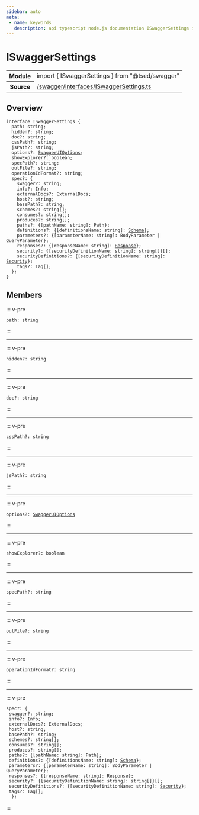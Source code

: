 ```yaml
---
sidebar: auto
meta:
 - name: keywords
   description: api typescript node.js documentation ISwaggerSettings interface
---
```

# ISwaggerSettings <Badge text="Interface" type="interface"/>
<!-- Summary -->
<section class="symbol-info"><table class="is-full-width"><tbody><tr><th>Module</th><td><div class="lang-typescript"><span class="token keyword">import</span> { ISwaggerSettings }&nbsp;<span class="token keyword">from</span>&nbsp;<span class="token string">"@tsed/swagger"</span></div></td></tr><tr><th>Source</th><td><a href="https://github.com/Romakita/ts-express-decorators/blob/v4.30.2/src//swagger/interfaces/ISwaggerSettings.ts#L0-L0">/swagger/interfaces/ISwaggerSettings.ts</a></td></tr></tbody></table></section>

<!-- Overview -->
## Overview


<pre><code class="typescript-lang "><span class="token keyword">interface</span> ISwaggerSettings <span class="token punctuation">{</span>
  path<span class="token punctuation">:</span> <span class="token keyword">string</span><span class="token punctuation">;</span>
  hidden?<span class="token punctuation">:</span> <span class="token keyword">string</span><span class="token punctuation">;</span>
  doc?<span class="token punctuation">:</span> <span class="token keyword">string</span><span class="token punctuation">;</span>
  cssPath?<span class="token punctuation">:</span> <span class="token keyword">string</span><span class="token punctuation">;</span>
  jsPath?<span class="token punctuation">:</span> <span class="token keyword">string</span><span class="token punctuation">;</span>
  options?<span class="token punctuation">:</span> <a href="/api/swagger/interfaces/SwaggerUIOptions.html"><span class="token">SwaggerUIOptions</span></a><span class="token punctuation">;</span>
  showExplorer?<span class="token punctuation">:</span> <span class="token keyword">boolean</span><span class="token punctuation">;</span>
  specPath?<span class="token punctuation">:</span> <span class="token keyword">string</span><span class="token punctuation">;</span>
  outFile?<span class="token punctuation">:</span> <span class="token keyword">string</span><span class="token punctuation">;</span>
  operationIdFormat?<span class="token punctuation">:</span> <span class="token keyword">string</span><span class="token punctuation">;</span>
  spec?<span class="token punctuation">:</span> <span class="token punctuation">{</span>
    swagger?<span class="token punctuation">:</span> <span class="token keyword">string</span><span class="token punctuation">;</span>
    info?<span class="token punctuation">:</span> Info<span class="token punctuation">;</span>
    externalDocs?<span class="token punctuation">:</span> ExternalDocs<span class="token punctuation">;</span>
    host?<span class="token punctuation">:</span> <span class="token keyword">string</span><span class="token punctuation">;</span>
    basePath?<span class="token punctuation">:</span> <span class="token keyword">string</span><span class="token punctuation">;</span>
    schemes?<span class="token punctuation">:</span> <span class="token keyword">string</span><span class="token punctuation">[</span><span class="token punctuation">]</span><span class="token punctuation">;</span>
    consumes?<span class="token punctuation">:</span> <span class="token keyword">string</span><span class="token punctuation">[</span><span class="token punctuation">]</span><span class="token punctuation">;</span>
    produces?<span class="token punctuation">:</span> <span class="token keyword">string</span><span class="token punctuation">[</span><span class="token punctuation">]</span><span class="token punctuation">;</span>
    paths?<span class="token punctuation">:</span> <span class="token punctuation">{</span><span class="token punctuation">[</span>pathName<span class="token punctuation">:</span> <span class="token keyword">string</span><span class="token punctuation">]</span><span class="token punctuation">:</span> Path<span class="token punctuation">}</span><span class="token punctuation">;</span>
    definitions?<span class="token punctuation">:</span> <span class="token punctuation">{</span><span class="token punctuation">[</span>definitionsName<span class="token punctuation">:</span> <span class="token keyword">string</span><span class="token punctuation">]</span><span class="token punctuation">:</span> <a href="/api/common/jsonschema/decorators/Schema.html"><span class="token">Schema</span></a><span class="token punctuation">}</span><span class="token punctuation">;</span>
    parameters?<span class="token punctuation">:</span> <span class="token punctuation">{</span><span class="token punctuation">[</span>parameterName<span class="token punctuation">:</span> <span class="token keyword">string</span><span class="token punctuation">]</span><span class="token punctuation">:</span> BodyParameter | QueryParameter<span class="token punctuation">}</span><span class="token punctuation">;</span>
    responses?<span class="token punctuation">:</span> <span class="token punctuation">{</span><span class="token punctuation">[</span>responseName<span class="token punctuation">:</span> <span class="token keyword">string</span><span class="token punctuation">]</span><span class="token punctuation">:</span> <a href="/api/common/filters/decorators/Response.html"><span class="token">Response</span></a><span class="token punctuation">}</span><span class="token punctuation">;</span>
    security?<span class="token punctuation">:</span> <span class="token punctuation">{</span><span class="token punctuation">[</span>securityDefinitionName<span class="token punctuation">:</span> <span class="token keyword">string</span><span class="token punctuation">]</span><span class="token punctuation">:</span> <span class="token keyword">string</span><span class="token punctuation">[</span><span class="token punctuation">]</span><span class="token punctuation">}</span><span class="token punctuation">[</span><span class="token punctuation">]</span><span class="token punctuation">;</span>
    securityDefinitions?<span class="token punctuation">:</span> <span class="token punctuation">{</span><span class="token punctuation">[</span>securityDefinitionName<span class="token punctuation">:</span> <span class="token keyword">string</span><span class="token punctuation">]</span><span class="token punctuation">:</span> <a href="/api/swagger/decorators/Security.html"><span class="token">Security</span></a><span class="token punctuation">}</span><span class="token punctuation">;</span>
    tags?<span class="token punctuation">:</span> Tag<span class="token punctuation">[</span><span class="token punctuation">]</span><span class="token punctuation">;</span>
  <span class="token punctuation">}</span><span class="token punctuation">;</span>
<span class="token punctuation">}</span></code></pre>



<!-- Members -->




## Members


::: v-pre

<div class="method-overview">
<pre><code class="typescript-lang ">path<span class="token punctuation">:</span> <span class="token keyword">string</span></code></pre>

</div>



:::



***



::: v-pre

<div class="method-overview">
<pre><code class="typescript-lang ">hidden?<span class="token punctuation">:</span> <span class="token keyword">string</span></code></pre>

</div>



:::



***



::: v-pre

<div class="method-overview">
<pre><code class="typescript-lang ">doc?<span class="token punctuation">:</span> <span class="token keyword">string</span></code></pre>

</div>



:::



***



::: v-pre

<div class="method-overview">
<pre><code class="typescript-lang ">cssPath?<span class="token punctuation">:</span> <span class="token keyword">string</span></code></pre>

</div>



:::



***



::: v-pre

<div class="method-overview">
<pre><code class="typescript-lang ">jsPath?<span class="token punctuation">:</span> <span class="token keyword">string</span></code></pre>

</div>



:::



***



::: v-pre

<div class="method-overview">
<pre><code class="typescript-lang ">options?<span class="token punctuation">:</span> <a href="/api/swagger/interfaces/SwaggerUIOptions.html"><span class="token">SwaggerUIOptions</span></a></code></pre>

</div>



:::



***



::: v-pre

<div class="method-overview">
<pre><code class="typescript-lang ">showExplorer?<span class="token punctuation">:</span> <span class="token keyword">boolean</span></code></pre>

</div>



:::



***



::: v-pre

<div class="method-overview">
<pre><code class="typescript-lang ">specPath?<span class="token punctuation">:</span> <span class="token keyword">string</span></code></pre>

</div>



:::



***



::: v-pre

<div class="method-overview">
<pre><code class="typescript-lang ">outFile?<span class="token punctuation">:</span> <span class="token keyword">string</span></code></pre>

</div>



:::



***



::: v-pre

<div class="method-overview">
<pre><code class="typescript-lang ">operationIdFormat?<span class="token punctuation">:</span> <span class="token keyword">string</span></code></pre>

</div>



:::



***



::: v-pre

<div class="method-overview">
<pre><code class="typescript-lang ">spec?<span class="token punctuation">:</span> <span class="token punctuation">{</span>
 swagger?<span class="token punctuation">:</span> <span class="token keyword">string</span><span class="token punctuation">;</span>
 info?<span class="token punctuation">:</span> Info<span class="token punctuation">;</span>
 externalDocs?<span class="token punctuation">:</span> ExternalDocs<span class="token punctuation">;</span>
 host?<span class="token punctuation">:</span> <span class="token keyword">string</span><span class="token punctuation">;</span>
 basePath?<span class="token punctuation">:</span> <span class="token keyword">string</span><span class="token punctuation">;</span>
 schemes?<span class="token punctuation">:</span> <span class="token keyword">string</span><span class="token punctuation">[</span><span class="token punctuation">]</span><span class="token punctuation">;</span>
 consumes?<span class="token punctuation">:</span> <span class="token keyword">string</span><span class="token punctuation">[</span><span class="token punctuation">]</span><span class="token punctuation">;</span>
 produces?<span class="token punctuation">:</span> <span class="token keyword">string</span><span class="token punctuation">[</span><span class="token punctuation">]</span><span class="token punctuation">;</span>
 paths?<span class="token punctuation">:</span> <span class="token punctuation">{</span><span class="token punctuation">[</span>pathName<span class="token punctuation">:</span> <span class="token keyword">string</span><span class="token punctuation">]</span><span class="token punctuation">:</span> Path<span class="token punctuation">}</span><span class="token punctuation">;</span>
 definitions?<span class="token punctuation">:</span> <span class="token punctuation">{</span><span class="token punctuation">[</span>definitionsName<span class="token punctuation">:</span> <span class="token keyword">string</span><span class="token punctuation">]</span><span class="token punctuation">:</span> <a href="/api/common/jsonschema/decorators/Schema.html"><span class="token">Schema</span></a><span class="token punctuation">}</span><span class="token punctuation">;</span>
 parameters?<span class="token punctuation">:</span> <span class="token punctuation">{</span><span class="token punctuation">[</span>parameterName<span class="token punctuation">:</span> <span class="token keyword">string</span><span class="token punctuation">]</span><span class="token punctuation">:</span> BodyParameter | QueryParameter<span class="token punctuation">}</span><span class="token punctuation">;</span>
 responses?<span class="token punctuation">:</span> <span class="token punctuation">{</span><span class="token punctuation">[</span>responseName<span class="token punctuation">:</span> <span class="token keyword">string</span><span class="token punctuation">]</span><span class="token punctuation">:</span> <a href="/api/common/filters/decorators/Response.html"><span class="token">Response</span></a><span class="token punctuation">}</span><span class="token punctuation">;</span>
 security?<span class="token punctuation">:</span> <span class="token punctuation">{</span><span class="token punctuation">[</span>securityDefinitionName<span class="token punctuation">:</span> <span class="token keyword">string</span><span class="token punctuation">]</span><span class="token punctuation">:</span> <span class="token keyword">string</span><span class="token punctuation">[</span><span class="token punctuation">]</span><span class="token punctuation">}</span><span class="token punctuation">[</span><span class="token punctuation">]</span><span class="token punctuation">;</span>
 securityDefinitions?<span class="token punctuation">:</span> <span class="token punctuation">{</span><span class="token punctuation">[</span>securityDefinitionName<span class="token punctuation">:</span> <span class="token keyword">string</span><span class="token punctuation">]</span><span class="token punctuation">:</span> <a href="/api/swagger/decorators/Security.html"><span class="token">Security</span></a><span class="token punctuation">}</span><span class="token punctuation">;</span>
 tags?<span class="token punctuation">:</span> Tag<span class="token punctuation">[</span><span class="token punctuation">]</span><span class="token punctuation">;</span>
  <span class="token punctuation">}</span><span class="token punctuation">;</span></code></pre>

</div>



:::